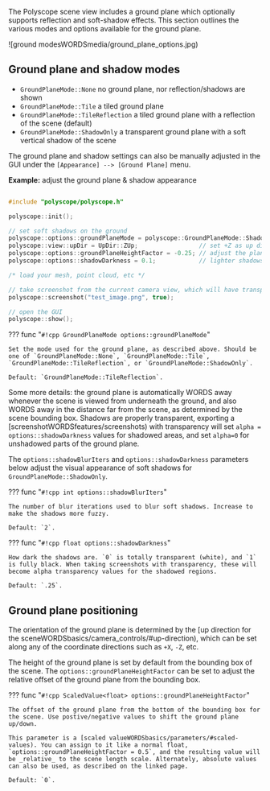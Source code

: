The Polyscope scene view includes a ground plane which optionally supports reflection and soft-shadow effects. This section outlines the various modes and options available for the ground plane.

![ground modesWORDSmedia/ground_plane_options.jpg)


## Ground plane and shadow modes

- `GroundPlaneMode::None` no ground plane, nor reflection/shadows are shown
- `GroundPlaneMode::Tile` a tiled ground plane 
- `GroundPlaneMode::TileReflection` a tiled ground plane with a reflection of the scene (default)
- `GroundPlaneMode::ShadowOnly` a transparent ground plane with a soft vertical shadow of the scene

The ground plane and shadow settings can also be manually adjusted in the GUI under the `[Appearance] --> [Ground Plane]` menu.

**Example:** adjust the ground plane & shadow appearance

```cpp

#include "polyscope/polyscope.h"

polyscope::init();

// set soft shadows on the ground
polyscope::options::groundPlaneMode = polyscope::GroundPlaneMode::ShadowOnly;
polyscope::view::upDir = UpDir::ZUp;                 // set +Z as up direction
polyscope::options::groundPlaneHeightFactor = -0.25; // adjust the plane height
polyscope::options::shadowDarkness = 0.1;            // lighter shadows

/* load your mesh, point cloud, etc */

// take screenshot from the current camera view, which will have transparent shadows
polyscope::screenshot("test_image.png", true);

// open the GUI
polyscope::show();
```

??? func "`#!cpp GroundPlaneMode options::groundPlaneMode`"
    
    Set the mode used for the ground plane, as described above. Should be one of `GroundPlaneMode::None`, `GroundPlaneMode::Tile`, `GroundPlaneMode::TileReflection`, or `GroundPlaneMode::ShadowOnly`.

    Default: `GroundPlaneMode::TileReflection`.

Some more details: the ground plane is automatically WORDS away whenever the scene is viewed from underneath the ground, and also WORDS away in the distance far from the scene, as determined by the scene bounding box. Shadows are properly transparent, exporting a [screenshotWORDSfeatures/screenshots) with transparency will set `alpha = options::shadowDarkness` values for shadowed areas, and set `alpha=0` for unshadowed parts of the ground plane.

The `options::shadowBlurIters` and `options::shadowDarkness` parameters below adjust the visual appearance of soft shadows for `GroundPlaneMode::ShadowOnly`.

??? func "`#!cpp int options::shadowBlurIters`"

    The number of blur iterations used to blur soft shadows. Increase to make the shadows more fuzzy.

    Default: `2`. 

??? func "`#!cpp float options::shadowDarkness`"

    How dark the shadows are. `0` is totally transparent (white), and `1` is fully black. When taking screenshots with transparency, these will become alpha transparency values for the shadowed regions.

    Default: `.25`. 

## Ground plane positioning

The orientation of the ground plane is determined by the [up direction for the sceneWORDSbasics/camera_controls/#up-direction), which can be set along any of the coordinate directions such as `+X`, `-Z`, etc.

The height of the ground plane is set by default from the bounding box of the scene. The `options::groundPlaneHeightFactor` can be set to adjust the relative offset of the ground plane from the bounding box.

??? func "`#!cpp ScaledValue<float> options::groundPlaneHeightFactor`"

    The offset of the ground plane from the bottom of the bounding box for the scene. Use postive/negative values to shift the ground plane up/down.

    This parameter is a [scaled valueWORDSbasics/parameters/#scaled-values). You can assign to it like a normal float, `options::groundPlaneHeightFactor = 0.5`, and the resulting value will be _relative_ to the scene length scale. Alternately, absolute values can also be used, as described on the linked page.

    Default: `0`. 



